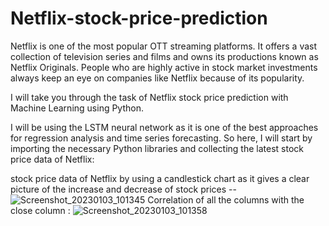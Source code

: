 # Netflix-stock-price-prediction
Netflix is one of the most popular OTT streaming platforms. It offers a vast collection of television series and films and owns its productions known as Netflix Originals. People who are highly active in stock market investments always keep an eye on companies like Netflix because of its popularity.


I will take you through the task of Netflix stock price prediction with Machine Learning using Python.


 I will be using the LSTM neural network as it is one of the best approaches for regression analysis and time series forecasting. So here, I will start by importing the necessary Python libraries and collecting the latest stock price data of Netflix:
 
 
 stock price data of Netflix by using a candlestick chart as it gives a clear picture of the increase and decrease of stock prices --
 ![Screenshot_20230103_101345](https://user-images.githubusercontent.com/78349737/210401803-9996dbc1-1b14-4c73-8659-a1505d9bfcbe.png)
Correlation of all the columns with the close column :
![Screenshot_20230103_101358](https://user-images.githubusercontent.com/78349737/210401902-b40f564a-b035-465c-9f82-50eb1858bc77.png)
